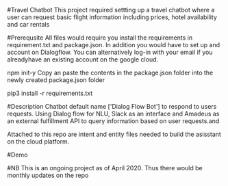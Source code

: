 #Travel Chatbot
This project required  settting up a travel chatbot where a user can request basic flight information including prices, hotel availability and car rentals 


#Prerequsite
All files would require you install the requirements in requirement.txt and package.json. In addition you would have to set up and account on Dialogflow. You can alternatively log-in with your email if you alreadyhave an existing account on the google cloud. 

npm init-y
Copy an paste the contents in the package.json folder into the newly created package.json folder 

pip3 install -r requirements.txt

#Description
Chatbot default name ['Dialog Flow Bot'] to respond to users requests. Using Dialog flow for NLU, Slack as an interface and Amadeus as an external fulfillment API to query information based on user requests.and

Attached to this repo are intent and entity files needed to build the asisstant on the cloud platform.

#Demo

#NB
This is an ongoing project as of April 2020. Thus there would be monthly updates on the repo

